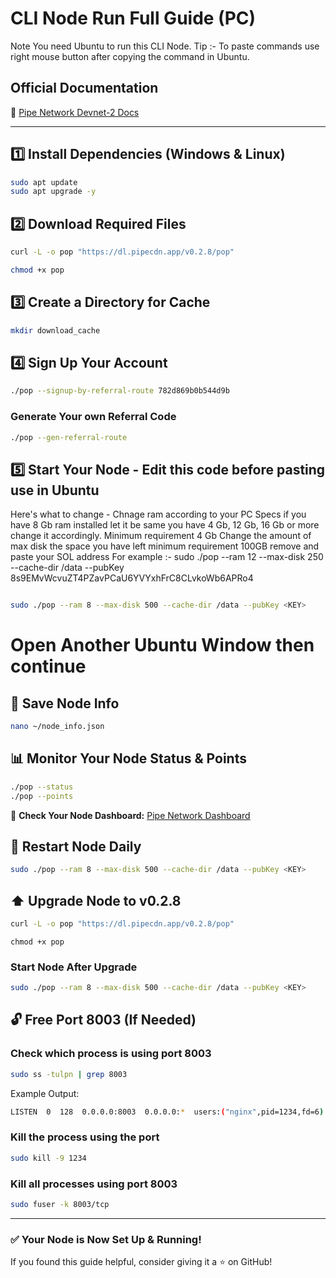 # CLI Node Run Full Guide (PC)

Note You need Ubuntu to run this CLI Node.
Tip :- To paste commands use right mouse button after copying the command in Ubuntu.

## Official Documentation
🔗 [Pipe Network Devnet-2 Docs](https://docs.pipe.network/devnet-2)

---

## 1️⃣ Install Dependencies (Windows & Linux)
```bash
sudo apt update
sudo apt upgrade -y
```

## 2️⃣ Download Required Files
```bash
curl -L -o pop "https://dl.pipecdn.app/v0.2.8/pop"

chmod +x pop
```

## 3️⃣ Create a Directory for Cache
```bash
mkdir download_cache
```

## 4️⃣ Sign Up Your Account
```bash
./pop --signup-by-referral-route 782d869b0b544d9b
```

### Generate Your own Referral Code
```bash
./pop --gen-referral-route
```

## 5️⃣ Start Your Node - Edit this code before pasting use in Ubuntu 
Here's what to change - Chnage ram according to your PC Specs if you have 8 Gb ram installed let it be same you have 4 Gb, 12 Gb, 16 Gb or more change it accordingly. Minimum requirement 4 Gb
Change the amount of max disk the space you have left minimum requirement 100GB
remove <key> and paste your SOL address
For example :- sudo ./pop --ram 12 --max-disk 250 --cache-dir /data --pubKey 8s9EMvWcvuZT4PZavPCaU6YVYxhFrC8CLvkoWb6APRo4

```bash

sudo ./pop --ram 8 --max-disk 500 --cache-dir /data --pubKey <KEY>
```
# **Open Another Ubuntu Window then continue**

## 📌 Save Node Info
```bash
nano ~/node_info.json
```

## 📊 Monitor Your Node Status & Points
```bash
./pop --status
./pop --points
```

📌 **Check Your Node Dashboard:** [Pipe Network Dashboard](https://dashboard.pipenetwork.com/node-lookup)

## 🔄 Restart Node Daily
```bash
sudo ./pop --ram 8 --max-disk 500 --cache-dir /data --pubKey <KEY>
```

## ⬆️ Upgrade Node to v0.2.8
```bash
curl -L -o pop "https://dl.pipecdn.app/v0.2.8/pop"
```
```
chmod +x pop
```

### Start Node After Upgrade
```bash
sudo ./pop --ram 8 --max-disk 500 --cache-dir /data --pubKey <KEY>
```

## 🔓 Free Port 8003 (If Needed)

### Check which process is using port 8003
```bash
sudo ss -tulpn | grep 8003
```
Example Output:
```bash
LISTEN  0  128  0.0.0.0:8003  0.0.0.0:*  users:("nginx",pid=1234,fd=6)
```

### Kill the process using the port
```bash
sudo kill -9 1234
```

### Kill all processes using port 8003
```bash
sudo fuser -k 8003/tcp
```

---

### ✅ Your Node is Now Set Up & Running!

If you found this guide helpful, consider giving it a ⭐ on GitHub!
